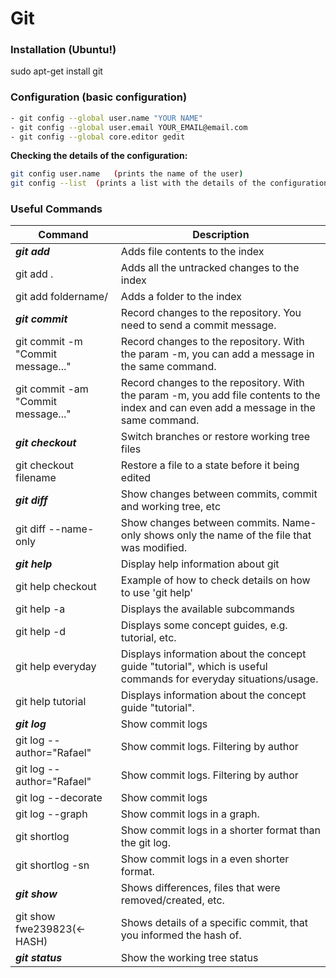 # Git 

### Installation (Ubuntu!)
sudo apt-get install git 

### Configuration (basic configuration)
```sh
- git config --global user.name "YOUR NAME"
- git config --global user.email YOUR_EMAIL@email.com
- git config --global core.editor gedit
```
**Checking the details of the configuration:**
```sh
git config user.name   (prints the name of the user)
git config --list  (prints a list with the details of the configurations)
```
### Useful Commands

| Command | Description |
| ------ | ------  |
| **_git add_** | Adds file contents to the index | 
| git add . | Adds all the untracked changes to the index  |
| git add foldername/ | Adds a folder to the index |
| **_git commit_** | Record changes to the repository. You need to send a commit message. |
| git commit -m "Commit message..." | Record changes to the repository. With the param -m, you can add a message in the same command. |
| git commit -am "Commit message..."| Record changes to the repository. With the param -m, you add file contents to the index and can even add a message in the same command. |
| **_git checkout_** | Switch branches or restore working tree files |
| git checkout filename| Restore a file to a state before it being edited  |
| **_git diff_** | Show changes between commits, commit and working tree, etc |
| git diff --name-only | Show changes between commits. Name-only shows only the name of the file that was modified.|
| **_git help_** |  Display help information about git  |
| git help checkout | Example of how to check details on how to use 'git help'  |
| git help -a |  Displays the available subcommands  |
| git help -d |  Displays some concept guides, e.g. tutorial, etc.  |
| git help everyday |  Displays information about the concept guide "tutorial", which is useful commands for everyday situations/usage.  |
| git help tutorial|  Displays information about the concept guide "tutorial".|
| **_git log_** | Show commit logs  |
| git log --author="Rafael"| Show commit logs. Filtering by author  |
| git log --author="Rafael"| Show commit logs. Filtering by author  |
| git log --decorate | Show commit logs  |
| git log --graph | Show commit logs in a graph.  |
| git shortlog | Show commit logs in a shorter format than the git log.  |
| git shortlog -sn | Show commit logs in a even shorter format. |
| **_git show_** | Shows differences, files that were removed/created, etc. |
| git show fwe239823(<-HASH) | Shows details of a specific commit, that you informed the hash of. |
| **_git status_** | Show the working tree status |  
